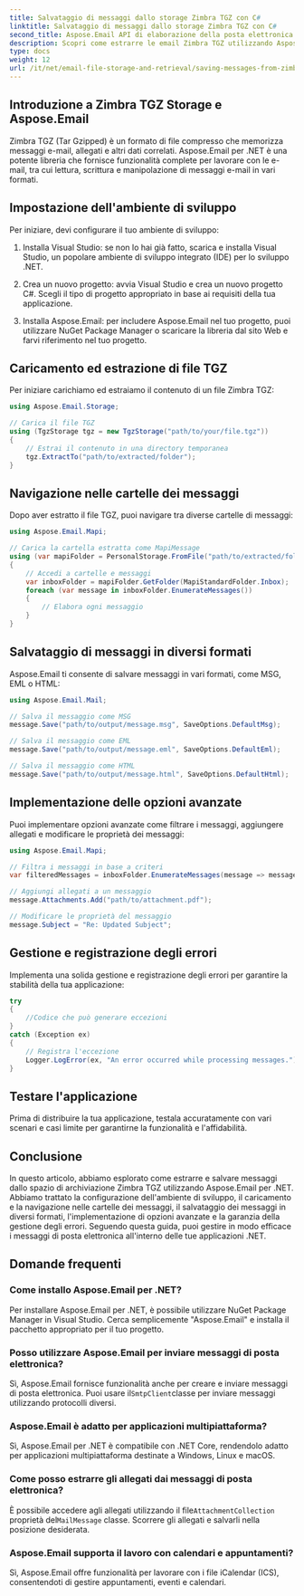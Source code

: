 ```yaml
---
title: Salvataggio di messaggi dallo storage Zimbra TGZ con C#
linktitle: Salvataggio di messaggi dallo storage Zimbra TGZ con C#
second_title: Aspose.Email API di elaborazione della posta elettronica .NET
description: Scopri come estrarre le email Zimbra TGZ utilizzando Aspose.Email per .NET. Guida passo passo con codice sorgente per una gestione efficiente della posta elettronica.
type: docs
weight: 12
url: /it/net/email-file-storage-and-retrieval/saving-messages-from-zimbra-tgz-storage-with-csharp/
---
```


## Introduzione a Zimbra TGZ Storage e Aspose.Email

Zimbra TGZ (Tar Gzipped) è un formato di file compresso che memorizza messaggi e-mail, allegati e altri dati correlati. Aspose.Email per .NET è una potente libreria che fornisce funzionalità complete per lavorare con le e-mail, tra cui lettura, scrittura e manipolazione di messaggi e-mail in vari formati.

## Impostazione dell'ambiente di sviluppo

Per iniziare, devi configurare il tuo ambiente di sviluppo:

1. Installa Visual Studio: se non lo hai già fatto, scarica e installa Visual Studio, un popolare ambiente di sviluppo integrato (IDE) per lo sviluppo .NET.

2. Crea un nuovo progetto: avvia Visual Studio e crea un nuovo progetto C#. Scegli il tipo di progetto appropriato in base ai requisiti della tua applicazione.

3. Installa Aspose.Email: per includere Aspose.Email nel tuo progetto, puoi utilizzare NuGet Package Manager o scaricare la libreria dal sito Web e farvi riferimento nel tuo progetto.

## Caricamento ed estrazione di file TGZ

Per iniziare carichiamo ed estraiamo il contenuto di un file Zimbra TGZ:

```csharp
using Aspose.Email.Storage;

// Carica il file TGZ
using (TgzStorage tgz = new TgzStorage("path/to/your/file.tgz"))
{
    // Estrai il contenuto in una directory temporanea
    tgz.ExtractTo("path/to/extracted/folder");
}
```

## Navigazione nelle cartelle dei messaggi

Dopo aver estratto il file TGZ, puoi navigare tra diverse cartelle di messaggi:

```csharp
using Aspose.Email.Mapi;

// Carica la cartella estratta come MapiMessage
using (var mapiFolder = PersonalStorage.FromFile("path/to/extracted/folder"))
{
    // Accedi a cartelle e messaggi
    var inboxFolder = mapiFolder.GetFolder(MapiStandardFolder.Inbox);
    foreach (var message in inboxFolder.EnumerateMessages())
    {
        // Elabora ogni messaggio
    }
}
```

## Salvataggio di messaggi in diversi formati

Aspose.Email ti consente di salvare messaggi in vari formati, come MSG, EML o HTML:

```csharp
using Aspose.Email.Mail;

// Salva il messaggio come MSG
message.Save("path/to/output/message.msg", SaveOptions.DefaultMsg);

// Salva il messaggio come EML
message.Save("path/to/output/message.eml", SaveOptions.DefaultEml);

// Salva il messaggio come HTML
message.Save("path/to/output/message.html", SaveOptions.DefaultHtml);
```

## Implementazione delle opzioni avanzate

Puoi implementare opzioni avanzate come filtrare i messaggi, aggiungere allegati e modificare le proprietà dei messaggi:

```csharp
using Aspose.Email.Mapi;

// Filtra i messaggi in base a criteri
var filteredMessages = inboxFolder.EnumerateMessages(message => message.Subject.Contains("Important"));

// Aggiungi allegati a un messaggio
message.Attachments.Add("path/to/attachment.pdf");

// Modificare le proprietà del messaggio
message.Subject = "Re: Updated Subject";
```

## Gestione e registrazione degli errori

Implementa una solida gestione e registrazione degli errori per garantire la stabilità della tua applicazione:

```csharp
try
{
    //Codice che può generare eccezioni
}
catch (Exception ex)
{
    // Registra l'eccezione
    Logger.LogError(ex, "An error occurred while processing messages.");
}
```

## Testare l'applicazione

Prima di distribuire la tua applicazione, testala accuratamente con vari scenari e casi limite per garantirne la funzionalità e l'affidabilità.

## Conclusione

In questo articolo, abbiamo esplorato come estrarre e salvare messaggi dallo spazio di archiviazione Zimbra TGZ utilizzando Aspose.Email per .NET. Abbiamo trattato la configurazione dell'ambiente di sviluppo, il caricamento e la navigazione nelle cartelle dei messaggi, il salvataggio dei messaggi in diversi formati, l'implementazione di opzioni avanzate e la garanzia della gestione degli errori. Seguendo questa guida, puoi gestire in modo efficace i messaggi di posta elettronica all'interno delle tue applicazioni .NET.

## Domande frequenti

### Come installo Aspose.Email per .NET?

Per installare Aspose.Email per .NET, è possibile utilizzare NuGet Package Manager in Visual Studio. Cerca semplicemente "Aspose.Email" e installa il pacchetto appropriato per il tuo progetto.

### Posso utilizzare Aspose.Email per inviare messaggi di posta elettronica?

 Sì, Aspose.Email fornisce funzionalità anche per creare e inviare messaggi di posta elettronica. Puoi usare il`SmtpClient`classe per inviare messaggi utilizzando protocolli diversi.

### Aspose.Email è adatto per applicazioni multipiattaforma?

Sì, Aspose.Email per .NET è compatibile con .NET Core, rendendolo adatto per applicazioni multipiattaforma destinate a Windows, Linux e macOS.

### Come posso estrarre gli allegati dai messaggi di posta elettronica?

 È possibile accedere agli allegati utilizzando il file`AttachmentCollection` proprietà del`MailMessage` classe. Scorrere gli allegati e salvarli nella posizione desiderata.

### Aspose.Email supporta il lavoro con calendari e appuntamenti?

Sì, Aspose.Email offre funzionalità per lavorare con i file iCalendar (ICS), consentendoti di gestire appuntamenti, eventi e calendari.